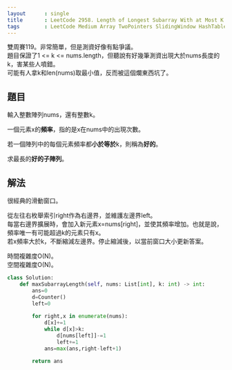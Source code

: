 ```yaml
---
layout      : single
title       : LeetCode 2958. Length of Longest Subarray With at Most K Frequency
tags        : LeetCode Medium Array TwoPointers SlidingWindow HashTable
---
```

雙周賽119。非常簡單，但是測資好像有點爭議。  
題目保證了1 <= k <= nums.length，但聽說有好幾筆測資出現大於nums長度的k，害某些人噴錯。  
可能有人拿k和len(nums)取最小值，反而被這個爛東西坑了。  

## 題目

輸入整數陣列nums，還有整數k。  

一個元素x的**頻率**，指的是x在nums中的出現次數。  

若一個陣列中的每個元素頻率都**小於等於**k，則稱為**好的**。  

求最長的**好的子陣列**。  

## 解法

很經典的滑動窗口。  

從左往右枚舉索引right作為右邊界，並維護左邊界left。  
每當右邊界擴展時，會加入新元素x=nums[right]，並使其頻率增加。也就是說，頻率唯一有可能超過k的元素只有x。  
若x頻率大於k，不斷縮減左邊界。停止縮減後，以當前窗口大小更新答案。  

時間複雜度O(N)。  
空間複雜度O(N)。  

```python
class Solution:
    def maxSubarrayLength(self, nums: List[int], k: int) -> int:
        ans=0
        d=Counter()
        left=0
        
        for right,x in enumerate(nums):
            d[x]+=1
            while d[x]>k:
                d[nums[left]]-=1
                left+=1
            ans=max(ans,right-left+1)
            
        return ans
```
